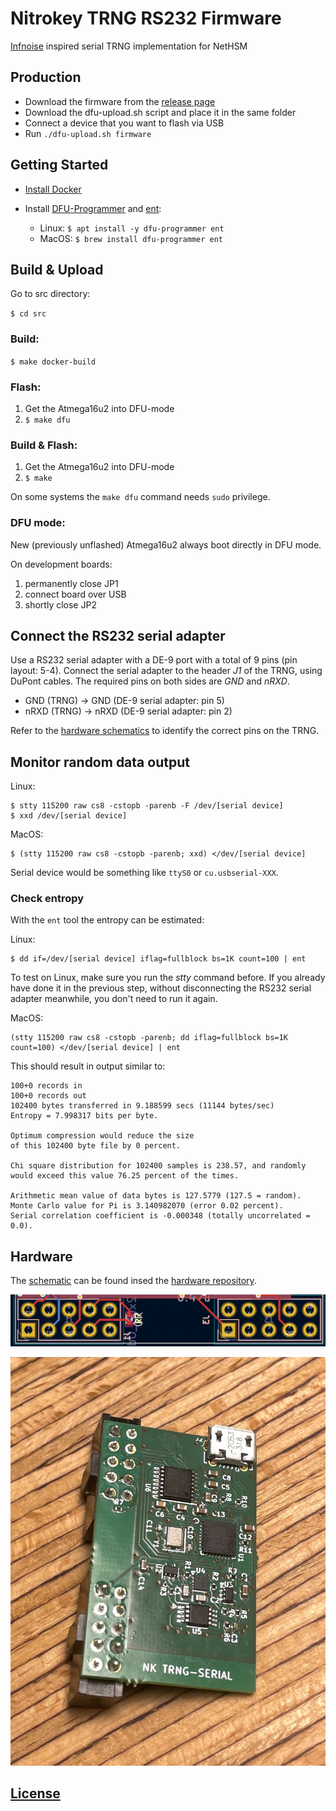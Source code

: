 
# Nitrokey TRNG RS232 Firmware

[Infnoise](https://github.com/waywardgeek/infnoise) inspired serial TRNG implementation for NetHSM

## Production

- Download the firmware from the [release page](https://github.com/Nitrokey/nitrokey-trng-rs232-firmware/releases)
- Download the dfu-upload.sh script and place it in the same folder
- Connect a device that you want to flash via USB
- Run ```./dfu-upload.sh firmware```

## Getting Started

- [Install Docker](https://docs.docker.com/engine/install/)

- Install [DFU-Programmer](https://github.com/dfu-programmer/dfu-programmer) and [ent](https://github.com/Fourmilab/ent_random_sequence_tester):
  - Linux: `$ apt install -y dfu-programmer ent`
  - MacOS: `$ brew install dfu-programmer ent`

## Build & Upload

Go to src directory:

`$ cd src`

### Build:

`$ make docker-build`

### Flash:

1. Get the Atmega16u2 into DFU-mode
2. `$ make dfu`

### Build & Flash:

1.	Get the Atmega16u2 into DFU-mode
2.	`$ make`

On some systems the `make dfu` command needs `sudo` privilege.

### DFU mode:

New (previously unflashed) Atmega16u2 always boot directly in DFU mode.

On development boards:
1. permanently close JP1
2. connect board over USB
3. shortly close JP2

## Connect the RS232 serial adapter

Use a RS232 serial adapter with a DE-9 port with a total of 9 pins (pin layout: 5-4).
Connect the serial adapter to the header *J1* of the TRNG, using DuPont cables.
The required pins on both sides are *GND* and *nRXD*.

* GND (TRNG) -> GND (DE-9 serial adapter: pin 5)
* nRXD (TRNG) -> nRXD (DE-9 serial adapter: pin 2)

Refer to the [hardware schematics](https://github.com/Nitrokey/nitrokey-trng-rs232-firmware?tab=readme-ov-file#hardware) to identify the correct pins on the TRNG.

## Monitor random data output

Linux:

```
$ stty 115200 raw cs8 -cstopb -parenb -F /dev/[serial device]
$ xxd /dev/[serial device]
```

MacOS:

```
$ (stty 115200 raw cs8 -cstopb -parenb; xxd) </dev/[serial device]
```

Serial device would be something like  `ttyS0` or `cu.usbserial-XXX`.

### Check entropy

With the `ent` tool the entropy can be estimated:

Linux:
```
$ dd if=/dev/[serial device] iflag=fullblock bs=1K count=100 | ent 
```

To test on Linux, make sure you run the *stty* command before.
If you already have done it in the previous step, without disconnecting the RS232 serial adapter meanwhile, you don't need to run it again.

MacOS:
```
(stty 115200 raw cs8 -cstopb -parenb; dd iflag=fullblock bs=1K count=100) </dev/[serial device] | ent
```

This should result in output similar to:

```
100+0 records in
100+0 records out
102400 bytes transferred in 9.188599 secs (11144 bytes/sec)
Entropy = 7.998317 bits per byte.

Optimum compression would reduce the size
of this 102400 byte file by 0 percent.

Chi square distribution for 102400 samples is 238.57, and randomly
would exceed this value 76.25 percent of the times.

Arithmetic mean value of data bytes is 127.5779 (127.5 = random).
Monte Carlo value for Pi is 3.140982070 (error 0.02 percent).
Serial correlation coefficient is -0.000348 (totally uncorrelated = 0.0).
```

## Hardware

The [schematic](https://github.com/Nitrokey/nitrokey-trng-rs232-hardware/blob/main/trng-serial.pdf) can be found insed the [hardware repository](https://github.com/Nitrokey/nitrokey-trng-rs232-hardware).

![Pinout top view](.images/NK_TRNG-Serial_Pinout.png)

![NK TRNG-Serial Hardware](.images/NK_TRNG-Serial.jpg)

## [License](./LICENSE)
